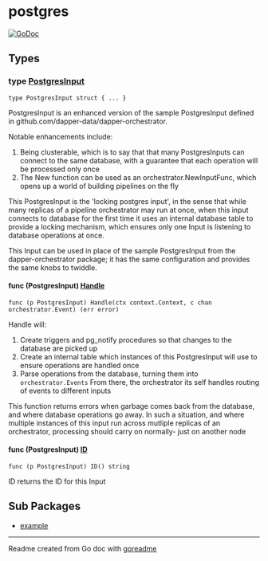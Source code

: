 # postgres

[![GoDoc](https://img.shields.io/badge/pkg.go.dev-doc-blue)](http://pkg.go.dev/github.com/dapper-data/dapper-orchestrator-contrib/locking-postgres)

## Types

### type [PostgresInput](/locking_postgres_input.go#L29)

`type PostgresInput struct { ... }`

PostgresInput is an enhanced version of the sample PostgresInput defined in
github.com/dapper-data/dapper-orchestrator.

Notable enhancements include:
1. Being clusterable, which is to say that that many PostgresInputs can connect to the same database, with a guarantee that each operation will be processed only once
2. The New function can be used as an orchestrator.NewInputFunc, which opens up a world of building pipelines on the fly

This PostgresInput is the 'locking postgres input', in the sense that while many replicas of a pipeline
orchestrator may run at once, when this input connects to database for the first time it uses an internal
database table to provide a locking mechanism, which ensures only one Input is listening to database
operations at once.

This Input can be used in place of the sample PostgresInput from the dapper-orchestrator package; it
has the same configuration and provides the same knobs to twiddle.

#### func (PostgresInput) [Handle](/locking_postgres_input.go#L100)

`func (p PostgresInput) Handle(ctx context.Context, c chan orchestrator.Event) (err error)`

Handle will:

1. Create triggers and pg_notify procedures so that changes to the database are picked up
2. Create an internal table which instances of this PostgresInput will use to ensure operations are handled once
3. Parse operations from the database, turning them into `orchestrator.Events`
From there, the orchestrator its self handles routing of events to different inputs

This function returns errors when garbage comes back from the database, and where database operations
go away. In such a situation, and where multiple instances of this input run across mutliple replicas
of an orchestrator, processing should carry on normally- just on another node

#### func (PostgresInput) [ID](/locking_postgres_input.go#L86)

`func (p PostgresInput) ID() string`

ID returns the ID for this Input

## Sub Packages

* [example](./example)

---
Readme created from Go doc with [goreadme](https://github.com/posener/goreadme)
